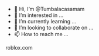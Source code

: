 - 👋 Hi, I’m @Tumbalacasamam
- 👀 I’m interested in ...
- 🌱 I’m currently learning ...
- 💞️ I’m looking to collaborate on ...
- 📫 How to reach me ...

<!---
Tumbalacasamam/Tumbalacasamam is a ✨ special ✨ repository because its `README.md` (this file) appears on your GitHub profile.
You can click the Preview link to take a look at your changes.
--->roblox.com
